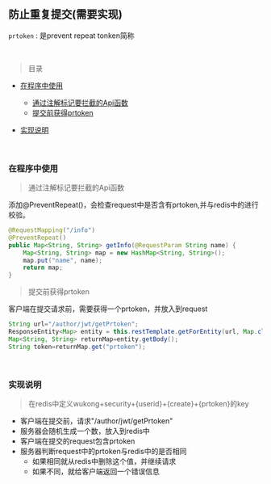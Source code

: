 ## 防止重复提交(需要实现)

`prtoken` : 是prevent repeat tonken简称

<br>

>目录

* [在程序中使用](#在程序中使用)
    * [通过注解标记要拦截的Api函数](#通过注解标记要拦截的Api函数)
    * [提交前获得prtoken](#提交前获得prtoken)
    
* [实现说明](#实现说明)
    
<br>
    
###  在程序中使用  

>通过注解标记要拦截的Api函数

添加@PreventRepeat()，会检查request中是否含有prtoken,并与redis中的进行校验。

```java
@RequestMapping("/info")
@PreventRepeat()
public Map<String, String> getInfo(@RequestParam String name) {
    Map<String, String> map = new HashMap<String, String>();
    map.put("name", name);
    return map;
}

```

>提交前获得prtoken

客户端在提交请求前，需要获得一个prtoken，并放入到request

```java
String url="/author/jwt/getPrtoken";
ResponseEntity<Map> entity = this.restTemplate.getForEntity(url, Map.class);
Map<String, String> returnMap=entity.getBody();
String token=returnMap.get("prtoken");

```

<br>

###  实现说明 

>在redis中定义wukong+security+{userid}+{create}+{prtoken}的key

* 客户端在提交前，请求"/author/jwt/getPrtoken"
* 服务器会随机生成一个数，放入到redis中
* 客户端在提交的request包含prtoken
* 服务器判断request中的prtoken与redis中的是否相同
    * 如果相同就从redis中删除这个值，并继续请求
    * 如果不同，就给客户端返回一个错误信息


